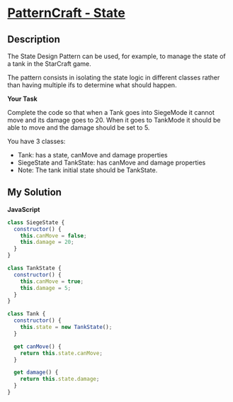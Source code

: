 # [PatternCraft - State](https://www.codewars.com/kata/5682e72eb7354b2f39000021)

## Description

The State Design Pattern can be used, for example, to manage the state of a tank in the StarCraft game.

The pattern consists in isolating the state logic in different classes rather than having multiple ifs to determine what should happen.

**Your Task**

Complete the code so that when a Tank goes into SiegeMode it cannot move and its damage goes to 20. When it goes to TankMode it should be able to move and the damage should be set to 5.

You have 3 classes:

- Tank: has a state, canMove and damage properties
- SiegeState and TankState: has canMove and damage properties
- Note: The tank initial state should be TankState.

## My Solution

**JavaScript**

```js
class SiegeState {
  constructor() {
    this.canMove = false;
    this.damage = 20;
  }
}

class TankState {
  constructor() {
    this.canMove = true;
    this.damage = 5;
  }
}

class Tank {
  constructor() {
    this.state = new TankState();
  }

  get canMove() {
    return this.state.canMove;
  }

  get damage() {
    return this.state.damage;
  }
}
```

